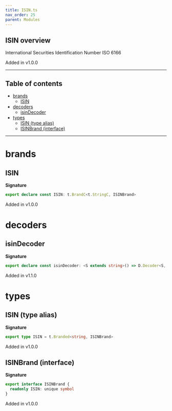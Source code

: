 ```yaml
---
title: ISIN.ts
nav_order: 25
parent: Modules
---
```


## ISIN overview

International Securities Identification Number
ISO 6166

Added in v1.0.0

---

<h2 class="text-delta">Table of contents</h2>

- [brands](#brands)
  - [ISIN](#isin)
- [decoders](#decoders)
  - [isinDecoder](#isindecoder)
- [types](#types)
  - [ISIN (type alias)](#isin-type-alias)
  - [ISINBrand (interface)](#isinbrand-interface)

---

# brands

## ISIN

**Signature**

```ts
export declare const ISIN: t.BrandC<t.StringC, ISINBrand>
```

Added in v1.0.0

# decoders

## isinDecoder

**Signature**

```ts
export declare const isinDecoder: <S extends string>() => D.Decoder<S, t.Branded<S, ISINBrand>>
```

Added in v1.1.0

# types

## ISIN (type alias)

**Signature**

```ts
export type ISIN = t.Branded<string, ISINBrand>
```

Added in v1.0.0

## ISINBrand (interface)

**Signature**

```ts
export interface ISINBrand {
  readonly ISIN: unique symbol
}
```

Added in v1.0.0
